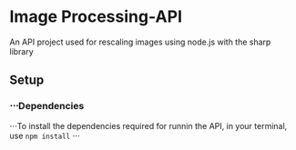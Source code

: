 # Image Processing-API
 An API project used for rescaling images using node.js with the sharp library
## Setup
### ⋅⋅⋅Dependencies
⋅⋅⋅To install the dependencies required for runnin the API, in your terminal, use `npm install`
⋅⋅⋅